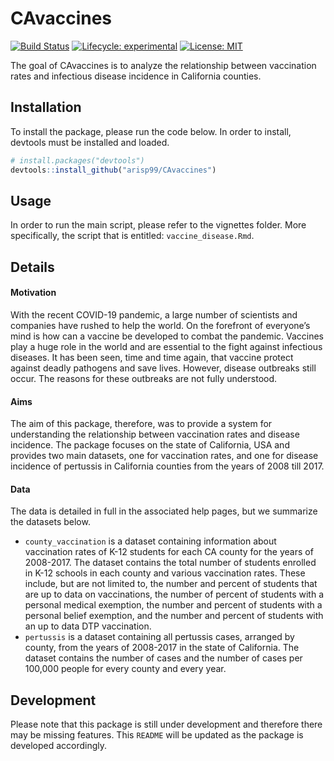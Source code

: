 
<!-- README.md is generated from README.Rmd. Please edit that file -->

# CAvaccines

<!-- badges: start -->

[![Build
Status](https://travis-ci.com/arisp99/CAvaccines.svg?branch=master)](https://travis-ci.com/arisp99/CAvaccines)
[![Lifecycle:
experimental](https://img.shields.io/badge/lifecycle-experimental-orange.svg)](https://www.tidyverse.org/lifecycle/#experimental)
[![License: MIT](https://img.shields.io/badge/License-MIT-yellow.svg)]()
<!-- badges: end -->

The goal of CAvaccines is to analyze the relationship between
vaccination rates and infectious disease incidence in California
counties.

## Installation

To install the package, please run the code below. In order to install,
devtools must be installed and loaded.

``` r
# install.packages("devtools")
devtools::install_github("arisp99/CAvaccines")
```

## Usage

In order to run the main script, please refer to the vignettes folder.
More specifically, the script that is entitled: `vaccine_disease.Rmd`.

## Details

#### Motivation

With the recent COVID-19 pandemic, a large number of scientists and
companies have rushed to help the world. On the forefront of everyone’s
mind is how can a vaccine be developed to combat the pandemic. Vaccines
play a huge role in the world and are essential to the fight against
infectious diseases. It has been seen, time and time again, that vaccine
protect against deadly pathogens and save lives. However, disease
outbreaks still occur. The reasons for these outbreaks are not fully
understood.

#### Aims

The aim of this package, therefore, was to provide a system for
understanding the relationship between vaccination rates and disease
incidence. The package focuses on the state of California, USA and
provides two main datasets, one for vaccination rates, and one for
disease incidence of pertussis in California counties from the years of
2008 till 2017.

#### Data

The data is detailed in full in the associated help pages, but we
summarize the datasets below.

  - `county_vaccination` is a dataset containing information about
    vaccination rates of K-12 students for each CA county for the years
    of 2008-2017. The dataset contains the total number of students
    enrolled in K-12 schools in each county and various vaccination
    rates. These include, but are not limited to, the number and percent
    of students that are up to data on vaccinations, the number of
    percent of students with a personal medical exemption, the number
    and percent of students with a personal belief exemption, and the
    number and percent of students with an up to data DTP vaccination.
  - `pertussis` is a dataset containing all pertussis cases, arranged by
    county, from the years of 2008-2017 in the state of California. The
    dataset contains the number of cases and the number of cases per
    100,000 people for every county and every year.

## Development

Please note that this package is still under development and therefore
there may be missing features. This `README` will be updated as the
package is developed accordingly.
